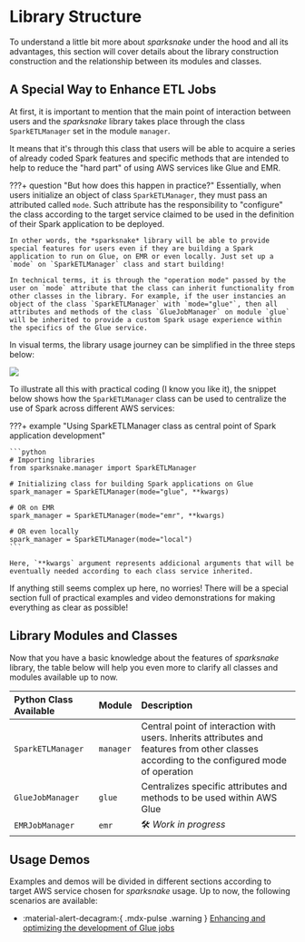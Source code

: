 # Library Structure

To understand a little bit more about *sparksnake* under the hood and all its advantages, this section will cover details about the library construction construction and the relationship between its modules and classes.

## A Special Way to Enhance ETL Jobs

At first, it is important to mention that the main point of interaction between users and the *sparksnake* library takes place through the class `SparkETLManager` set in the module `manager`.

It means that it's through this class that users will be able to acquire a series of already coded Spark features and specific methods that are intended to help to reduce the "hard part" of using AWS services like Glue and EMR.

???+ question "But how does this happen in practice?"
    Essentially, when users initialize an object of class `SparkETLManager`, they must pass an attributed called `mode`. Such attribute has the responsibility to "configure" the class according to the target service claimed to be used in the definition of their Spark application to be deployed.
    
    In other words, the *sparksnake* library will be able to provide special features for users even if they are building a Spark application to run on Glue, on EMR or even locally. Just set up a `mode` on `SparkETLManager` class and start building!

    In technical terms, it is through the "operation mode" passed by the user on `mode` attribute that the class can inherit functionality from other classes in the library. For example, if the user instancies an object of the class `SparkETLManager` with `mode="glue"`, then all attributes and methods of the class `GlueJobManager` on module `glue` will be inherited to provide a custom Spark usage experience within the specifics of the Glue service.

In visual terms, the library usage journey can be simplified in the three steps below:

![](https://raw.githubusercontent.com/ThiagoPanini/sparksnake/main/docs/assets/imgs/sparksnake-draw.png)

To illustrate all this with practical coding (I know you like it), the snippet below shows how the `SparkETLManager` class can be used to centralize the use of Spark across different AWS services:

???+ example "Using SparkETLManager class as central point of Spark application development"

    ```python
    # Importing libraries
    from sparksnake.manager import SparkETLManager

    # Initializing class for building Spark applications on Glue
    spark_manager = SparkETLManager(mode="glue", **kwargs)

    # OR on EMR
    spark_manager = SparkETLManager(mode="emr", **kwargs)

    # OR even locally
    spark_manager = SparkETLManager(mode="local")
    ```

    Here, `**kwargs` argument represents addicional arguments that will be eventually needed according to each class service inherited.

If anything still seems complex up here, no worries! There will be a special section full of practical examples and video demonstrations for making everything as clear as possible!

## Library Modules and Classes

Now that you have a basic knowledge about the features of *sparksnake* library, the table below will help you even more to clarify all classes and modules available up to now.

| **Python Class Available** | **Module** | **Description** |
| :-- | :-- | :-- |
| `SparkETLManager` | `manager` | Central point of interaction with users. Inherits attributes and features from other classes according to the configured mode of operation |
| `GlueJobManager` | `glue` | 	Centralizes specific attributes and methods to be used within AWS Glue |
| `EMRJobManager` | `emr` | :hammer_and_wrench: *Work in progress* |

## Usage Demos

Examples and demos will be divided in different sections according to target AWS service chosen for *sparksnake* usage. Up to now, the following scenarios are available:

- :material-alert-decagram:{ .mdx-pulse .warning } [Enhancing and optimizing the development of Glue jobs](exemplos-glue.md)
